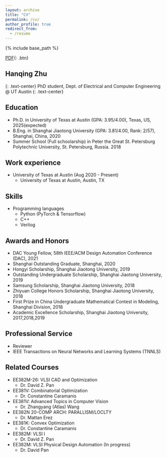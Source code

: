 ```yaml
---
layout: archive
title: "CV"
permalink: /cv/
author_profile: true
redirect_from:
  - /resume
---
```


{% include base_path %}

[PDF](/files/CV_ZHQ_01_2022.pdf){: .btn}

## Hanqing Zhu
{: .text-center}
PhD student, Dept. of Electrical and Computer Engineering @ UT Austin
{: .text-center}

Education
------
* Ph.D. in University of Texas at Austin (GPA: 3.95/4.00), Texas, US, 2025(expected)
* B.Eng. in Shanghai Jiaotong University (GPA: 3.81/4.00, Rank: 2/57), Shanghai, China, 2020
* Summer School (Full schoolarship) in Peter the Great St. Petersburg Polytechnic University, St. Petersburg, Russia. 2018

Work experience
------
* University of Texas at Austin (Aug 2020 - Present) 
  * University of Texas at Austin, Austin, TX


Skills
------
* Programming languages
  * Python (PyTorch & Tensorflow)
  * C++
  * Verilog

Awards and Honors
------
* DAC Young Fellow, 58th IEEE/ACM Design Automation Conference (DAC), 2021
* Shanghai Outstanding Graduate, Shanghai, 2020
* Hongyi Scholarship, Shanghai Jiaotong University, 2019
* Outstanding Undergraduate Scholarship, Shanghai Jiaotong University, 2019
* Samsung Scholarship, Shanghai Jiaotong University, 2018
* Zhiyuan College Honors Scholarship, Shanghai Jiaotong University, 2018
* First Prize in China Undergraduate Mathematical Contest in Modeling, Shanghai Division, 2018
* Academic Excellence Scholarship, Shanghai Jiaotong University, 2017,2018,2019

Professional Service 
------
* Reviewer
 * IEEE Transactions on Neural Networks and Learning Systems (TNNLS)

Related Courses 
------
* EE382M-26: VLSI CAD and Optimization
  * Dr. David Z. Pan
* EE381V: Combinatorial Optimization
  * Dr. Constantine Caramanis
* EE381V: Advanced Topics in Computer Vision
  * Dr. Zhangyang (Atlas) Wang
* EE382N 20-COMP ARCH: PARALLISM/LOCLTY
  * Dr. Mattan Erez
* EE381K: Convex Optimization
  * Dr. Constantine Caramanis
* EE382M: VLSI I
  * Dr. David Z. Pan
* EE382M: VLSI Physical Design Automation (In progress)
  * Dr. David Pan
